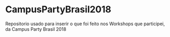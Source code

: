 # CampusPartyBrasil2018
Repositorio usado para inserir o que foi feito nos Workshops que participei, da Campus Party Brasil 2018
